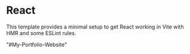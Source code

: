 # React

This template provides a minimal setup to get React working in Vite with HMR and some ESLint rules.

"#My-Portfolio-Website"

